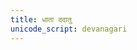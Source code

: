 ```yaml
---
title: धाता ददातु
unicode_script: devanagari
---
```

<div class="js_include" url="/vedAH/yajuH/taittirIyam/ekAgnikANDam/prakIrNam/dhAtA_dadAtu/"  newLevelForH1="2" includeTitle="true"> </div>  

